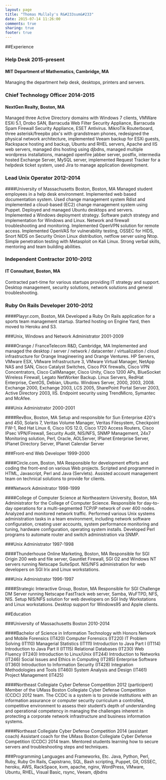 ```yaml
---
layout: page
title: "Thomas Mullaly's R&#233sum&#233"
date: 2015-07-14 11:26:00
comments: true
sharing: true
footer: true
---
```

##Experience

### Help Desk 2015-present

#### MIT Department of Mathematics, Cambridge, MA
Managing the department help desk, desktops, printers and servers.

### Chief Technology Officer 2014-2015

#### NextGen Realty, Boston, MA
Managed three Active Directory domains with Windows 7 clients, VMWare ESXi 5.1, Drobo SAN, Barracuda Web Filter Security Appliance, Barracuda Spam Firewall Security Appliance, ESET Antivirus.  MikroTik Routerboard, three asterisk/freepbx pbx's with grandstream phones, redesigned the physical network architecture, implemented Veeam backup for ESXi guests, Rackspace hosting and backup, Ubuntu and RHEL servers, Apache and IIS web servers, managed dns hosting using djbdns, managed multiple wordpress installations, managed openfire jabber server, postfix, intermedia hosted Exchange Server, MySQL server, implemented Request Tracker for a helpdesk ticket system, used Jira to manage application development.

### Lead Unix Operator 2012-2014

####University of Massachusetts Boston, Boston, MA
Managed student employees in a help desk environment.  Implemented web based documentation system.  Used change management system Rdist and implemented a cloud-based (EC2) change management system using Puppet. Deployed and managed Ubuntu desktops and servers. Implemented a Windows deployment strategy.  Software patch strategy and implementation for Windows and Linux.  Network and firewall troubleshooting and monitoring.  Implemented OpenVPN solution for remote access.  Implemented OpenVAS for vulnerability testing, OSSEC for HIDS, Snort NIDS on Security Onion Linux distribution, netflow server using Ntop. Simple penetration testing with Metasploit on Kali Linux.  Strong verbal skills, mentoring and team building abilities.

### Independent Contractor 2010-2012

#### IT Consultant, Boston, MA

Contracted part-time for various startups providing IT strategy and support.  Desktop management, security solutions, network solutions and general troubleshooting.

### Ruby On Rails Developer 2010-2012

####Playyr.com, Boston, MA
Developed a Ruby On Rails application for a sports team management startup.  Started hosting on Engine Yard, then moved to Heroku and S3.

###Unix, Windows and Network Administrator 2001-2009

####Orange / FranceTelecom R&D, Cambridge, MA
Implemented and managed the desktop / server / network / datacenter / virtualization / cloud infrastructure for Orange Imagineering and Orange Ventures.  HP Servers, VMware ESX, VMware Infrastructure 3, VMware Virtual Manager, NetApp NAS and SAN, Cisco Catalyst Switches, Cisco PIX firewalls, Cisco VPN Concentrators, Cisco CallManager, Cisco Unity, Cisco 1200 APs, BlueSocket Wireless Firewall, Legato NetWorker Backup.  Linux Servers, RedHat Enterprise, CentOS, Debian, Ubuntu.  Windows Server, 2000, 2003, 2008.  Exchange 2000, Exchange 2003, LCS 2005, SharePoint Portal Server 2003, Active Directory 2003, IIS. Endpoint security using TrendMicro, Symantec and McAfee.

###Unix Administrator 2000-2001 

####RevBox, Boston, MA
Setup and responsible for Sun Enterprise 420's and 450, Solaris 7, Veritas Volume Manager, Veritas Filesystem, Checkpoint FW-1, Red Hat Linux 6, Cisco IOS 12.0, Cisco 1720 Access Routers, Cisco IPsec VPN/Firewall, Security Audit, NIS/NFS, SNMP Management, 24x7 Monitoring solution, Perl, Oracle, AOLServer, IPlanet Enterprise Server, IPlanet Directory Server, IPlanet Calendar Server

###Front-end Web Developer 1999-2000

####Circle.com, Boston, MA
Responsible for development efforts and coding the front-end on various Web projects. Scripted and programmed in HTML, Javascript, Perl and Java (Servlets). Assisted account management team on technical solutions to provide for clients.

###Network Adminitrator 1998-1999

####College of Computer Science at Northeastern University, Boston, MA
Administrator for the College of Computer Science.  Responsible for day-to-day operations for a multi-segmented TCP/IP network of over 400 nodes. Analyzed and monitored network traffic. Performed various Unix systems administration tasks in a team environment, including network software configuration, creating user accounts, system performance monitoring and tuning, hardware configuration, operating system installs. Developed Perl programs to automate router and switch administration via SNMP.

###Unix Administrator 1997-1998

####Thunderhouse Online Marketing, Boston, MA 
Responsible for SGI Origin 200 web and file server, Gauntlet Firewall, SGI O2 and Windows NT servers running Netscape SuiteSpot. NIS/NFS administration for web developers on SGI Irix and Linux workstations.

###Unix Administrator 1996-1997

####Strategic Interactive Group, Boston, MA 
Responsible for SGI Challenge DM Server running Netscape FastTrack web server, Samba, WuFTPD, NFS, NIS. Setup NIS/NFS solution for web developers on SGI Indy Workstations and Linux workstations. Desktop support for Windows95 and Apple clients.

##Education

###University of Massachusetts Boston 2010-2014

####Bachelor of Science in Information Technology with Honors
Network and Mobile Forensics (IT420)
Computer Forensics (IT220)
IT Problem Solving (IT110)
Managerial Statistics (IT111)
Introduction to Java Part I (IT114)
Introduction to Java Part II (IT115)
Relational Databases (IT230)
Web Fluency (IT240)
Introduction to Linux/Unix (IT244)
Introduction to Networks (IT246)
Social Issues and Ethics in Computing (IT285)
Enterprise Software (IT360)
Introduction to Information Security (IT428)
Integration Methodologies and Tools (IT460)
System Analysis and Design (IT461)
Project Management (IT425)

####Northeast Collegiate Cyber Defense Competition 2012 (participent)
Member of the UMass Boston Collegiate Cyber Defense Competition (CCDC) 2012 team.  The CCDC is a system is to provide institutions with an information assurance or computer security curriculum a controlled, competitive environment to assess their student’s depth of understanding and operational competency in managing the challenges inherent in protecting a corporate network infrastructure and business information systems.

####Northeast Collegiate Cyber Defense Competition 2014 (assistant coach)
Assistant coach for the UMass Boston Collegiate Cyber Defense Competition (CCDC) 2014 team.  Mentored students learning how to secure servers and troubleshooting steps and techniques.

###Programming Languages and Frameworks, Etc.
Java, Python, Perl, Ruby, Ruby On Rails, Capistrano, SQL, Bash scripting, Puppet, Git, OSSEC, heroku, AWS, RackSpace, kvm, apache, nginx, WordPress, VMware, Ubuntu, RHEL, Visual Basic, rsync, Veeam, djbdns


